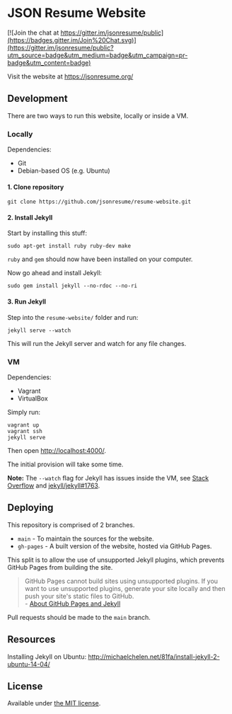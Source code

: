 # JSON Resume Website
[![Join the chat at https://gitter.im/jsonresume/public](https://badges.gitter.im/Join%20Chat.svg)](https://gitter.im/jsonresume/public?utm_source=badge&utm_medium=badge&utm_campaign=pr-badge&utm_content=badge)

Visit the website at https://jsonresume.org/

## Development
There are two ways to run this website, locally or inside a VM.

### Locally
Dependencies:

- Git
- Debian-based OS (e.g. Ubuntu)

#### 1. Clone repository
```
git clone https://github.com/jsonresume/resume-website.git
```

#### 2. Install Jekyll
Start by installing this stuff:

```
sudo apt-get install ruby ruby-dev make
```

`ruby` and `gem` should now have been installed on your computer.

Now go ahead and install Jekyll:

```
sudo gem install jekyll --no-rdoc --no-ri
```

#### 3. Run Jekyll
Step into the `resume-website/` folder and run:

```
jekyll serve --watch
```

This will run the Jekyll server and watch for any file changes.

### VM
Dependencies:

- Vagrant
- VirtualBox

Simply run:

```
vagrant up
vagrant ssh
jekyll serve
```

Then open [http://localhost:4000/](http://localhost:4000/).

The initial provision will take some time.

**Note:** The `--watch` flag for Jekyll has issues inside the VM, see [Stack Overflow](https://stackoverflow.com/questions/19822319/jekyll-regeneration-doesnt-work-inside-vagrant) and [jekyll/jekyll#1763](https://github.com/jekyll/jekyll/issues/1763).

## Deploying
This repository is comprised of 2 branches.
* `main` - To maintain the sources for the website.
* `gh-pages` - A built version of the website, hosted via GitHub Pages.

This split is to allow the use of unsupported Jekyll plugins, which prevents
GitHub Pages from building the site.

> GitHub Pages cannot build sites using unsupported plugins. If you want to use
> unsupported plugins, generate your site locally and then push your site's
> static files to GitHub.  
> \- [About GitHub Pages and Jekyll](https://docs.github.com/en/pages/setting-up-a-github-pages-site-with-jekyll/about-github-pages-and-jekyll#plugins)

Pull requests should be made to the `main` branch.

## Resources
Installing Jekyll on Ubuntu:
http://michaelchelen.net/81fa/install-jekyll-2-ubuntu-14-04/

## License
Available under [the MIT license](https://opensource.org/licenses/mit-license.php).
